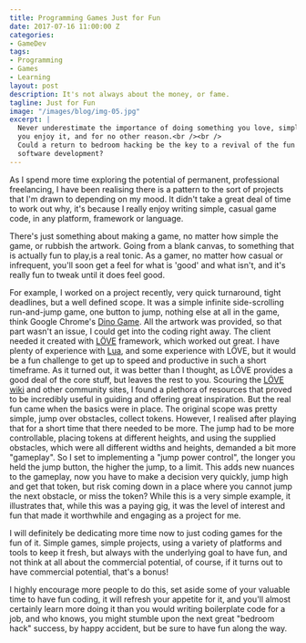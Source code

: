 ```yaml
---
title: Programming Games Just for Fun
date: 2017-07-16 11:00:00 Z
categories:
- GameDev
tags:
- Programming
- Games
- Learning
layout: post
description: It's not always about the money, or fame.
tagline: Just for Fun
image: "/images/blog/img-05.jpg"
excerpt: |
  Never underestimate the importance of doing something you love, simply because
  you enjoy it, and for no other reason.<br /><br />
  Could a return to bedroom hacking be the key to a revival of the fun in
  software development?
---
```


As I spend more time exploring the potential of permanent, professional
freelancing, I have been realising there is a pattern to the sort of projects
that I'm drawn to depending on my mood. It didn't take a great deal of time to
work out why, it's because I really enjoy writing simple, casual game code, in
any platform, framework or language.

There's just something about making a game, no matter how simple the game, or
rubbish the artwork. Going from a blank canvas, to something that is actually
fun to play,is a real tonic. As a gamer, no matter how casual or infrequent,
you'll soon get a feel for what is 'good' and what isn't, and it's really fun
to tweak until it does feel good.

For example, I worked on a project recently, very quick turnaround, tight
deadlines, but a well defined scope. It was a simple infinite side-scrolling
run-and-jump game, one button to jump, nothing else at all in the game, think
Google Chrome's [Dino Game](http://apps.thecodepost.org/trex/trex.html). All
the artwork was provided, so that part wasn't an issue, I could get into the
coding right away. The client needed it created with
[L&#214;VE](https://love2d.org/) framework, which worked out great. I have
plenty of experience with [Lua](https://www.lua.org), and some experience with
L&#214;VE, but it would be a fun challenge to get up to speed and productive in
such a short timeframe. As it turned out, it was better than I thought, as
L&#214;VE provides a good deal of the core stuff, but leaves the rest to you.
Scouring the [L&#214;VE wiki](https://love2d.org/wiki/Main_Page) and other
community sites, I found a plethora of resources that proved to be incredibly
useful in guiding and offering great inspiration. But the real fun came when
the basics were in place. The original scope was pretty simple, jump over
obstacles, collect tokens. However, I realised after playing that for a short
time that there needed to be more. The jump had to be more controllable,
placing tokens at different heights, and using the supplied obstacles, which
were all different widths and heights, demanded a bit more "gameplay". So I
set to implementing a "jump power control", the longer you held the jump
button, the higher the jump, to a limit. This adds new nuances to the
gameplay, now you have to make a decision very quickly, jump high and get that
token, but risk coming down in a place where you cannot jump the next
obstacle, or miss the token? While this is a very simple example, it
illustrates that, while this was a paying gig, it was the level of interest
and fun that made it worthwhile and engaging as a project for me.

I will definitely be dedicating more time now to just coding games for the fun
of it. Simple games, simple projects, using a variety of platforms and tools
to keep it fresh, but always with the underlying goal to have fun, and not
think at all about the commercial potential, of course, if it turns out to
have commercial potential, that's a bonus!

I highly encourage more people to do this, set aside some of your valuable
time to have fun coding, it will refresh your appetite for it, and you'll
almost certainly learn more doing it than you would writing boilerplate code
for a job, and who knows, you might stumble upon the next great "bedroom hack"
success, by happy accident, but be sure to have fun along the way.

